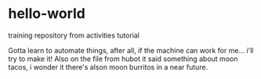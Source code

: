 # hello-world
training repository from activities tutorial


Gotta learn to automate things, after all, if the machine can work for me... i'll try to make it!
Also on the file from hubot it said something about moon tacos, i wonder it there's alson moon burritos in a near future.
